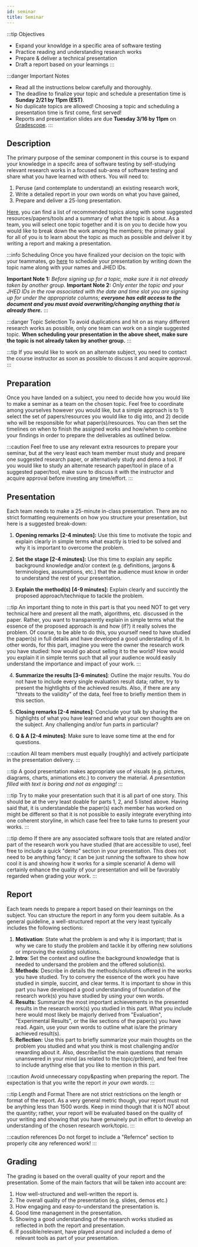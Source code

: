 ```yaml
---
id: seminar
title: Seminar 
---
```


:::tip Objectives
* Expand your knowldge in a specific area of software testing
* Practice reading and understanding research works
* Prepare & deliver a technical presentation
* Draft a report based on your learnings
:::

:::danger Important Notes
* Read all the instructions below carefully and thoroughly.
* The deadline to finalize your topic and schedule a presentation time is **Sunday 2/21 by 11pm (EST)**.
* No duplicate topics are allowed! Choosing a topic and scheduling a presentation time is first come, first served!
* Reports and presentation slides are due **Tuesday 3/16 by 11pm** on [Gradescope](https://www.gradescope.com/courses/227037).
:::


## Description

The primary purpose of the seminar component in this course is to expand your knowledge in a specifc area of software testing by self-studying relevant research works in a focused sub-area of software testing and share what you have learned with others. You will need to:
1. Peruse (and contemplate to understand) an existing research work,
1. Write a detailed report in your own words on what you have gained,
1. Prepare and deliver a 25-long presentation. 

[Here](https://docs.google.com/document/d/1WpLpiMD0GrbXk-dg_5ZNx-Hdm6M4trxpNcANz0ObXrQ/edit?usp=sharing), you can find a list of recommended topics along with some suggested resources/papers/tools and a summary of what the topic is about. As a team, you will select one topic together and it is on you to decide how you would like to break down the work among the members; the primary goal for all of you is to learn about the topic as much as possible and deliver it by writing a report and making a presentation. 

:::info Scheduling
Once you have finalized your decision on the topic with your teammates, go [here](https://docs.google.com/spreadsheets/d/15GfzBKWEzRJ8PQ4fiAGdCgTF3AKUZ67y8jQaZLu_q_A/edit?usp=sharing) to schedule your presentation by writing down the topic name along with your names and JHED IDs. <br />

__Important Note 1:__ _Before signing up for a topic, make sure it is not already taken by another group._
__Important Note 2:__ _Only enter the topic and your JHED IDs in the row associated with the date and time slot you are signing up for under the appropriate columns; **everyone has edit access to the document and you must avoid overwriting/changing anything that is already there.**_
:::

:::danger Topic Selection
To avoid duplications and hit on as many different research works as possible, only one team can work on a single suggested topic. **When scheduling your presentation in the above sheet, make sure the topic is not already taken by another group.**
:::

:::tip
If you would like to work on an alternate subject, you need to contact the course instructor as soon as possible to discuss it and acquire approval.
:::

## Preparation

Once you have landed on a subject, you need to decide how you would like to make a seminar as a team on the chosen topic. Feel free to coordinate among yourselves however you would like, but a simple approach is to 1) select the set of papers/resources you would like to dig into, and 2) decide who will be responsible for what paper(s)/resources. You can then set the timelines on when to finish the assigned works and how/when to combine your findings in order to prepare the deliverables as outlined below.

:::caution
Feel free to use any relevant extra resources to prepare your seminar, but at the very least each team member must study and prepare one suggested research paper, or alternatively study and demo a tool. If you would like to study an alternate research paper/tool in place of a suggested paper/tool, make sure to discuss it with the instructor and acquire approval before investing any time/effort.
:::

## Presentation

Each team needs to make a 25-minute in-class presentation. There are no strict formatting requirements on how you structure your presentation, but here is a suggested break-down:

1. __Opening remarks [2-4 minutes]:__ Use this time to motivate the topic and explain clearly in simple terms what exactly is tried to be solved and why it is important to overcome the problem.

2. __Set the stage [2-4 minutes]:__ Use this time to explain any sepific background knowledge and/or context (e.g. definitions, jargons & terminologies, assumptions, etc.) that the audience must know in order to understand the rest of your presentation.

3. __Explain the method(s) [4-9 minutes]:__ Explain clearly and succintly the proposed approach/technique to tackle the problem. 

:::tip
An important thing to note in this part is that you need NOT to get very technical here and present all the math, algorithms, etc. discussed in the paper. Rather, you want to transparently explain in simple terms what the essence of the proposed approach is and how (if?) it really solves the problem. Of course, to be able to do this, you yourself need to have studied the paper(s) in full details and have developed a good understading of it. In other words, for this part, imagine you were the owner the research work you have studied: how would go about selling it to the world? How would you explain it in simple terms such that all your audience would easily understand the importance and impact of your work.
:::

4. __Summarize the results [3-6 minutes]__: Outline the major results. You do not have to include every single evaluation result data; rather, try to present the hightlights of the achieved results. Also, if there are any "threats to the validity" of the data, feel free to briefly mention them in this section.

5. __Closing remarks [2-4 minutes]__: Conclude your talk by sharing the highlights of what you have learned and what your own thoughts are on the subject. Any challenging and/or fun parts in particular?

6. __Q & A [2-4 minutes]__: Make sure to leave some time at the end for questions.


:::caution
All team members must equally (roughly) and actively participate in the presentation delivery.
:::

:::tip
A good presentation makes appropriate use of visuals (e.g. pictures, diagrams, charts, animations etc.) to convery the material. _A presentation filled with text is boring and not as engaging!_
:::

:::tip
Try to make your presentation such that it is all part of one story. This should be at the very least doable for parts 1, 2, and 5 listed above. Having said that, it is understandable the paper(s) each member has worked on might be different so that it is not possible to easily integrate everything into one coherent storyline, in which case feel free to take turns to present your works.
:::

:::tip demo
If there are any associated software tools that are related and/or part of the research work you have studied (that are accessible to use), feel free to include a quick "demo" section in your presentation. This does not need to be anything fancy; it can be just running the software to show how cool it is and showing how it works for a simple scenario! A demo will certainly enhance the quality of your presentation and will be favorably regarded when grading your work.
:::



## Report 

Each team needs to prepare a report based on their learnings on the subject. You can structure the report in any form you deem suitable. As a general guideline, a well-structured report at the very least typically includes the following sections:

1. __Motivation__: State what the problem is and why it is important; that is why we care to study the problem and tackle it by offering new solutions or improving the existing solutions.
1. __Intro__: Set the context and outline the background knowledge that is needed to undersand the problem and the offered solution(s).
1. __Methods__: Describe in details the methods/solutions offered in the works you have studied. Try to convery the essence of the work you have studied in simple, succint, and clear terms. It is important to show in this part you have developed a good understanding of foundation of the research work(s) you have studied by using your own words.
1. __Results:__ Summarize the most important achievements in the presented results in the research work(s) you studied in this part. What you include here would most likely be majorly derived from "Evaluation", "Experimental Results", or the like sections of the paper(s) you have read. Again, use your own words to outline what is/are the primary achieved result(s).
1. __Reflection:__ Use this part to briefly summarize your main thoughts on the problem you studied and what you think is most challenging and/or rewarding about it. Also, describe/list the main questions that remain unanswered in your mind (as related to the topic/prblem), and feel free to include anything else that you like to mention in this part.

:::caution
Avoid unnecessary copy&pasting when preparing the report. The expectation is that you write the report _in your own words_.
:::

:::tip Length and Format
There are not strict restrictions on the length or format of the report. As a very general metric though, your report must not be anything less than 1500 words. Keep in mind though that it is NOT about the quantity; rather, your report will be evaluated based on the quality of your writing and showing that you have genuinely put in effort to develop an understanding of the chosen research work/topic.
:::

:::caution references
Do not forget to include a "Refernce" section to properly cite any referenced work!
:::


## Grading

The grading is based on the overall quality of your report and the presentation. Some of the main factors that will be taken into account are:

1. How well-structured and well-written the report is.
1. The overall quality of the presentation (e.g. slides, demos etc.)
1. How engaging and easy-to-understand the presentation is.
1. Good time management in the presentation.
1. Showing a good understanding of the research works studied as reflected in both the report and presentation.
1. If possible/relevant, have played around and included a demo of relevant tools as part of your presentation.





